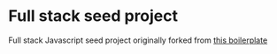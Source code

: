 # Full stack seed project

Full stack Javascript seed project originally forked from [this boilerplate](urtubia/react-redux-passport-sequelize-example)
